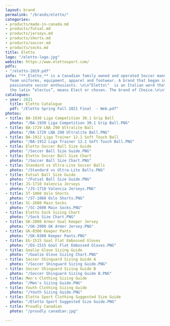 ```yaml
---
layout: brand
permalink: "/brands/eletto/"
categories:
- products/made-in-canada.md
- products/futsal.md
- products/jerseys.md
- products/shorts.md
- products/soccer.md
- products/socks.md
title: Eletto
logo: "/eletto-logo.jpg"
website: https://www.elettosport.com/
pdfs:
- "/eletto-2019.pdf"
info: "**_Eletto_** is a Canadian family owned and operated Soccer manufacturer of
  Team uniforms, equipment, apparel and footwear. A brand that began in 2000 from
  passionate soccer enthusiasts. \n\n“Eletto\"  is an Italian word that derives from
  the latin “electus”, means Elect or chosen. The brand of Choice.\n\n​"
catalogues:
- year: 2021
  title: Eletto Catalogue
  pdf: "/Eletto Spring Fall 2021 Final  - Web.pdf"
photos:
- title: BA-1930 Liga Competition 30.1 Grip Ball
  photo: "/BA-1930 Liga Competition 30.1 Grip Ball.PNG"
- title: BA-1729 LNA 290 Ultralite Ball
  photo: "/BA-1729 LNA 290 Ultralite Ball.PNG"
- title: BA-1912 Liga Trainer 12.1 Soft Touch Ball
  photo: "/BA-1912 Liga Trainer 12.1 Soft Touch Ball.PNG"
- title: Eletto Soccer Ball Size Guide
  photo: "/Soccer Ball Size Guide.PNG"
- title: Eletto Soccer Ball Size Chart
  photo: "/Soccer Ball Size Chart.PNG"
- title: Standard vs Ultra-Lite Soccer Balls
  photo: "/Standard vs Ultra-Lite Balls.PNG"
- title: Futsal Ball Size Guide
  photo: "/Futsal Ball Size Guide.PNG"
- title: JS-1710 Valencia Jerseys
  photo: "/JS-1710 Valencia Jerseys.PNG"
- title: ST-1060 Oslo Shorts
  photo: "/ST-1060 Oslo Shorts.PNG"
- title: SC-2600 Main Socks
  photo: "/SC-2600 Main Socks.PNG"
- title: Eletto Sock Sizing Chart
  photo: "/Sock Size Chart.PNG"
- title: GK-2008 Armor Goal Keeper Jersey
  photo: "/GK-2008 GK Armor Jersey.PNG"
- title: GK-0300 Keeper Pants
  photo: "/GK-0300 Keeper Pants.PNG"
- title: EG-1515 Goal Flat Embossed Gloves
  photo: "/EG-1515 Goal Flat Embossed Gloves.PNG"
- title: Goalie Glove Sizing Guide
  photo: "/Goalie Glove Sizing Chart.PNG"
- title: Soccer Shinguard Sizing Guide A
  photo: "/Soccer Shinguard Sizing Guide.PNG"
- title: Soccer Shinguard Sizing Guide B
  photo: "/Soccer Shinguard Sizing Guide B.PNG"
- title: Men's Clothing Sizing Guide
  photo: "/Men's Sizing Guide.PNG"
- title: Youth Clothing Sizing Guide
  photo: "/Youth Sizing Guide.PNG"
- title: Eletto Sport Clothing Suggested Size Guide
  photo: "/Eletto Sport Suggested Size Guide.PNG"
- title: Proudly Canadian
  photo: "/proudly canadian.jpg"

---
```

